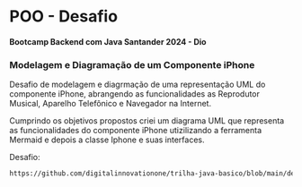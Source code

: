 # POO - Desafio 

#### Bootcamp Backend com Java  Santander 2024 - Dio

### Modelagem e Diagramação de um Componente iPhone 

Desafio de modelagem e diagrmação de uma representação UML do componente iPhone, abrangendo as funcionalidades as Reprodutor Musical, Aparelho Telefônico e Navegador na Internet.

Cumprindo os objetivos propostos criei um diagrama UML que representa as funcionalidades do componente iPhone utizilizando a ferramenta Mermaid e depois a classe Iphone e suas interfaces.

Desafio: 
``` bash
https://github.com/digitalinnovationone/trilha-java-basico/blob/main/desafios/poo/README.md
```